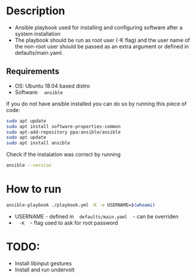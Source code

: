 # Description

* Ansible playbook used for installing and configuring software after a system installation
* The playbook should be run as root user (-K flag) and the user name of the non-root user should be passed as an extra argument or defined in defaults/main.yaml.

## Requirements

* OS: Ubuntu 18.04 based distro
* Software: ` `  ` ansible `  ` ` 

If you do not have ansible installed you can do so by running this piece of code:

``` bash
sudo apt update
sudo apt install software-properties-common
sudo apt-add-repository ppa:ansible/ansible
sudo apt update
sudo apt install ansible
```

Check if the instalation was correct by running

``` bash
ansible --version
```

# How to run

``` bash
ansible-playbook ./playbook.yml -K -e USERNAME=$(whoami)
```

* USERNAME - defined in ` `  ` defaults/main.yaml `  ` ` - can be overriden
* ` `  ` -K `  ` ` - flag used to ask for root password

# TODO:

* Install libinput gestures
* Install and run undervolt
